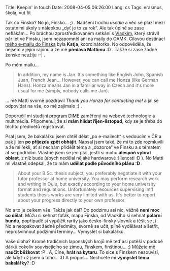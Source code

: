 Title: Keepin' in touch
Date: 2008-04-05 06:26:00
Lang: cs
Tags: erasmus, škola, vut fit

Tak co Finsko? No jo, Finsko… ;) . Nadšení trochu *usedlo* a věc se plazí mezi ostatními úkoly s nálepkou „dyť je to za rok“. Ale tak úplně se zase neflákám… Po bráchou zprostředkovaném setkání s [Vladkim](http://www.linkedin.com/in/vladki), který strávil pár let ve Finsku, jsem nezapomněl ani na maily do OAMK. Cílovou destinací [mého e-mailu do Finska]({filename}2008-02-27_prvni-krucky-do-oulu.md) byla **Katja**, koordinátorka. No odpověděla, že nejsem v jejím rajónu a že mě **předává Mattimu** :D . Takže si zase žádné ženské neužiju :-| .

Po mém mailu…

> In addition, my name is Jan. It's something like English John, Spanish Juan, French Jean… However, you can call me Honza (like German Hans). Honza means Jan in a  familiar way in Czech and it's more usual for me (simply, nobody calls me Jan).

… mě Matti svorně pozdravil *Thank you Honza for contacting me!* a jal se odpovídat na vše, co mě zajímalo ;) .

Doporučil mi [studijní program DIME](http://www.oamk.fi/tekniikka/english/studies/non-degree_studies/dime/) zaměřený na webové technologie a multimédia. Připomenul, že si **mám hlídat říjen-listopad**, kdy se je třeba do těchto předmětů registrovat.

Psal jsem, že bakalářku jsem chtěl dělat „po e-mailech“ s vedoucím v ČR a pak ji jen **po příjezdu zpět obhájit**. Napsal jsem také, že mi to zde rozmluvili a že mi řekli, ať si nechám přidělit téma a „dozorce“ ve Finsku a s tématem ať se podřídím. Vlastně jsem se jen ptal, jestli si mohu **alespoň vybrat oblast**, z níž bude (abych nedělal nějaké hardwarové šílenosti :D ). No Matti mi vlastně odepsal, že to mám **udělat podle původního plánu :D** .

> About your B.Sc. thesis subject, you preferably negotiate it with your tutor professor at home university. You may perform research work and writing in Oulu, but exactly according to your home university format and regulations. Unfortunately resources supervising int'l students thesis works are very limited with us. It's better to report about your progress directly to your own professor.

No a to je celkem vše. Takže jak dál? Do podzimu asi nic, vážně **není moc co dělat**. Můžu si sehnat foťák, mapu Finska, od Vladkiho si sehnat **polární bundu**, popřípadě si vypůjčit rarity jako česko-finský slovník a těšit se ;) . No a neopakovat žádné předměty, svorně se učit, pilně vydělávat a šetřit, neprošvihnout podzimní termíny… Vymyslet si bakalářku.

Vaše úloha? Kromě tradičních laponských krojů mě teď asi potěší v podobě dárků cokoliv souvisejícího se zimou, Finskem, finštinou… ;) Můžete mě **naučit běžkovat** :P . A, Cíne, **hrát na kytaru**. To sice s Finskem nesouvisí, ale když už jsem u toho… :D A propos… Nechcete mi **vymyslet téma bakalářky**? :D
